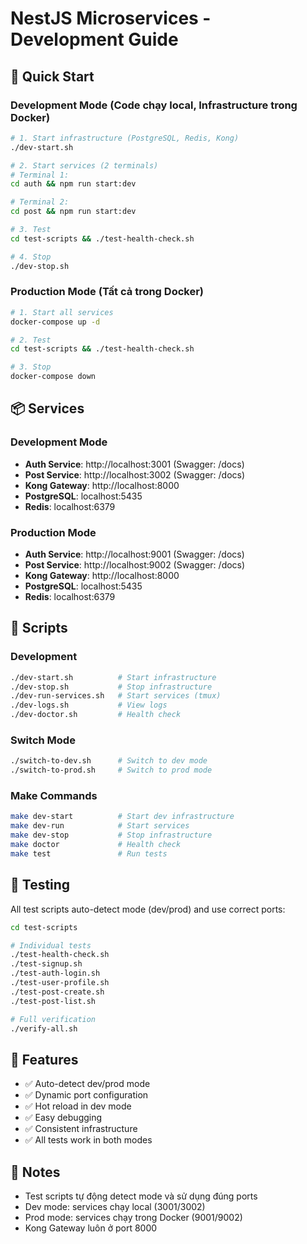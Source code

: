 # NestJS Microservices - Development Guide

## 🚀 Quick Start

### Development Mode (Code chạy local, Infrastructure trong Docker)

```bash
# 1. Start infrastructure (PostgreSQL, Redis, Kong)
./dev-start.sh

# 2. Start services (2 terminals)
# Terminal 1:
cd auth && npm run start:dev

# Terminal 2:
cd post && npm run start:dev

# 3. Test
cd test-scripts && ./test-health-check.sh

# 4. Stop
./dev-stop.sh
```

### Production Mode (Tất cả trong Docker)

```bash
# 1. Start all services
docker-compose up -d

# 2. Test
cd test-scripts && ./test-health-check.sh

# 3. Stop
docker-compose down
```

## 📦 Services

### Development Mode
- **Auth Service**: http://localhost:3001 (Swagger: /docs)
- **Post Service**: http://localhost:3002 (Swagger: /docs)
- **Kong Gateway**: http://localhost:8000
- **PostgreSQL**: localhost:5435
- **Redis**: localhost:6379

### Production Mode
- **Auth Service**: http://localhost:9001 (Swagger: /docs)
- **Post Service**: http://localhost:9002 (Swagger: /docs)
- **Kong Gateway**: http://localhost:8000
- **PostgreSQL**: localhost:5435
- **Redis**: localhost:6379

## 🔧 Scripts

### Development
```bash
./dev-start.sh          # Start infrastructure
./dev-stop.sh           # Stop infrastructure
./dev-run-services.sh   # Start services (tmux)
./dev-logs.sh           # View logs
./dev-doctor.sh         # Health check
```

### Switch Mode
```bash
./switch-to-dev.sh      # Switch to dev mode
./switch-to-prod.sh     # Switch to prod mode
```

### Make Commands
```bash
make dev-start          # Start dev infrastructure
make dev-run            # Start services
make dev-stop           # Stop infrastructure
make doctor             # Health check
make test               # Run tests
```

## 🧪 Testing

All test scripts auto-detect mode (dev/prod) and use correct ports:

```bash
cd test-scripts

# Individual tests
./test-health-check.sh
./test-signup.sh
./test-auth-login.sh
./test-user-profile.sh
./test-post-create.sh
./test-post-list.sh

# Full verification
./verify-all.sh
```

## 🎯 Features

- ✅ Auto-detect dev/prod mode
- ✅ Dynamic port configuration
- ✅ Hot reload in dev mode
- ✅ Easy debugging
- ✅ Consistent infrastructure
- ✅ All tests work in both modes

## 📝 Notes

- Test scripts tự động detect mode và sử dụng đúng ports
- Dev mode: services chạy local (3001/3002)
- Prod mode: services chạy trong Docker (9001/9002)
- Kong Gateway luôn ở port 8000

